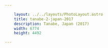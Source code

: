 ```yaml
---

    layout: ../../layouts/PhotoLayout.astro
    title: tanabe-2-japan-2017
    description: Tanabe, Japan (2017)
    width: 6774
    height: 4492

---
```

